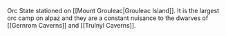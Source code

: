 Orc State stationed on [[Mount Grouleac|Grouleac Island]]. It is the largest orc camp on alpaz and they are a constant nuisance to the dwarves of [[Gernrom Caverns]] and [[Trulnyl Caverns]].